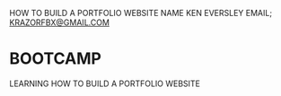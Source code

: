 HOW TO BUILD A PORTFOLIO WEBSITE
NAME KEN EVERSLEY
EMAIL; KRAZORFBX@GMAIL.COM
# BOOTCAMP
LEARNING HOW TO BUILD A PORTFOLIO WEBSITE 